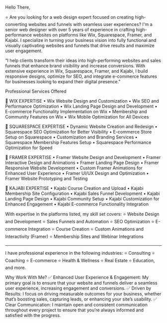 Hello There,

⭐ Are you looking for a web design expert focused on creating high-converting websites and funnels with seamless user experiences? I'm a senior web designer with over 5 years of experience in crafting high-performance websites on platforms like Wix, Squarespace, Framer, and Kajabi. I specialize in turning your business vision into fully functional and visually captivating websites and funnels that drive results and maximize user engagement.

"I help clients transform their ideas into high-performing websites and sales funnels that enhance brand visibility and increase conversions. With extensive experience in Wix, Squarespace, Framer, and Kajabi, I build responsive designs, optimize for SEO, and integrate e-commerce features for businesses looking to expand their digital presence."

Professional Services Offered

🎯 WIX EXPERTISE
• Wix Website Design and Customization
• Wix SEO and Performance Optimization
• Wix Landing Page Design and Development
• E-commerce Functionality Implementation on Wix
• Membership and Community Features on Wix
• Wix Mobile Optimization for All Devices

🎯 SQUARESPACE EXPERTISE
• Dynamic Website Creation and Redesign
• Squarespace SEO Optimization for Better Visibility
• E-commerce Store Setup on Squarespace
• Customization and Branding Services
• Squarespace Membership Features Setup
• Squarespace Performance Optimization for Speed

🎯 FRAMER EXPERTISE
• Framer Website Design and Development
• Framer Interactive Design and Animations
• Framer Landing Page Design
• Framer Responsive Website Development
• Custom Framer Animations for Enhanced User Experience
• Framer UI/UX Design and Optimization
• Framer Website Prototyping and Testing

🎯 KAJABI EXPERTISE
• Kajabi Course Creation and Upload
• Kajabi Membership Site Configuration
• Kajabi Sales Funnel Development
• Kajabi Landing Page Design
• Kajabi Community Setup
• Kajabi Customization for Enhanced Engagement
• Kajabi E-commerce Functionality Integration

With expertise in the platforms listed, my skill set covers:
⭐ Website Design and Development
⭐ Sales Funnels and Automation
⭐ SEO Optimization
⭐ E-commerce Integration
⭐ Course Creation
⭐ Custom Animations and Interactivity (Framer)
⭐ Membership Sites and Webinar Integrations
________________________________________
I have professional experience in the following industries:
⭐ Consulting
⭐ Coaching
⭐ E-commerce
⭐ Health & Wellness
⭐ Real Estate
⭐ Education, and more.

Why Work With Me?
✅ Enhanced User Experience & Engagement: My primary goal is to ensure that your website and funnels deliver a seamless user experience, increasing engagement and conversions.
✅ Driven by Results: I focus on driving measurable outcomes for your business, whether that’s boosting sales, capturing leads, or enhancing your site’s usability.
✅ Clear Communication: I maintain open and consistent communication throughout every project to ensure that you’re always informed and satisfied with the progress.
